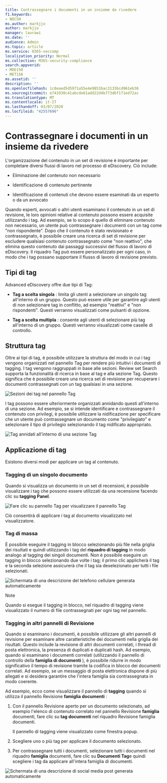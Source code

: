 ```yaml
---
title: Contrassegnare i documenti in un insieme da rivedere
f1.keywords:
- NOCSH
ms.author: markjjo
author: markjjo
manager: laurawi
ms.date: ''
audience: Admin
ms.topic: article
ms.service: O365-seccomp
localization_priority: Normal
ms.collection: M365-security-compliance
search.appverid:
- MOE150
- MET150
ms.assetid: ''
description: ''
ms.openlocfilehash: 1c0eaed5d5971a55e4e9851bac3133bcd961eb36
ms.sourcegitcommit: e741930c41abcde61add22d4b773dbf171ed72ac
ms.translationtype: MT
ms.contentlocale: it-IT
ms.lasthandoff: 03/07/2020
ms.locfileid: "42557696"
---
```

# <a name="tag-documents-in-a-review-set"></a>Contrassegnare i documenti in un insieme da rivedere

L'organizzazione del contenuto in un set di revisione è importante per completare diversi flussi di lavoro nel processo di eDiscovery. Ciò include:

- Eliminazione del contenuto non necessario

- Identificazione di contenuto pertinente
 
- Identificazione di contenuti che devono essere esaminati da un esperto o da un avvocato

Quando esperti, avvocati o altri utenti esaminano il contenuto in un set di revisione, le loro opinioni relative al contenuto possono essere acquisite utilizzando i tag. Ad esempio, se lo scopo è quello di eliminare contenuto non necessario, un utente può contrassegnare i documenti con un tag come "non rispondente". Dopo che il contenuto è stato revisionato e contrassegnato, è possibile creare una ricerca di set di revisione per escludere qualsiasi contenuto contrassegnato come "non reattivo", che elimina questo contenuto dai passaggi successivi del flusso di lavoro di eDiscovery. Il riquadro Tag può essere personalizzato per ogni caso, in modo che i tag possano supportare il flusso di lavoro di revisione previsto.

## <a name="tag-types"></a>Tipi di tag

Advanced eDiscovery offre due tipi di Tag:

- **Tag a scelta singola** : limita gli utenti a selezionare un singolo tag all'interno di un gruppo. Questo può essere utile per garantire agli utenti di non selezionare tag in conflitto, ad esempio "reattivi" e "non rispondenti". Questi verranno visualizzati come pulsanti di opzione.

- **Tag a scelta multipla** : consente agli utenti di selezionare più tag all'interno di un gruppo. Questi verranno visualizzati come caselle di controllo.

## <a name="tag-structure"></a>Struttura tag

Oltre ai tipi di tag, è possibile utilizzare la struttura del modo in cui i tag vengono organizzati nel pannello Tag per rendere più intuitivi i documenti di tagging. I tag vengono raggruppati in base alle sezioni. Review set Search supporta la funzionalità di ricerca in base al tag e alla sezione Tag. Questo significa che è possibile creare una ricerca set di revisione per recuperare i documenti contrassegnati con un tag qualsiasi in una sezione.

![Sezioni dei tag nel pannello Tag](../media/Tagtypes.png)

I tag possono essere ulteriormente organizzati annidando questi all'interno di una sezione. Ad esempio, se si intende identificare e contrassegnare il contenuto con privilegi, è possibile utilizzare la nidificazione per specificare che un utente può contrassegnare un documento come "privilegiato" e selezionare il tipo di privilegio selezionando il tag nidificato appropriato.

![Tag annidati all'interno di una sezione Tag](../media/Nestingtags.png)

## <a name="applying-tags"></a>Applicazione di tag

Esistono diversi modi per applicare un tag al contenuto.

### <a name="tagging-a-single-document"></a>Tagging di un singolo documento

Quando si visualizza un documento in un set di recensioni, è possibile visualizzare i tag che possono essere utilizzati da una recensione facendo clic su **tagging Panel**.

![Fare clic su pannello Tag per visualizzare il pannello Tag](../media/Singledoctag.png)

Ciò consentirà di applicare i tag al documento visualizzato nel visualizzatore.

### <a name="bulk-tagging"></a>Tag di massa

È possibile eseguire il tagging in blocco selezionando più file nella griglia dei risultati e quindi utilizzando i tag del **riquadro di tagging** in modo analogo al tagging dei singoli documenti. Non è possibile eseguire un tagging in blocco selezionando due volte i tag; il primo clic applicherà il tag e la seconda selezione assicurerà che il tag sia deselezionato per tutti i file selezionati.

![Schermata di una descrizione del telefono cellulare generata automaticamente](../media/Bulktag.png)

> [!NOTE]
> Quando si esegue il tagging in blocco, nel riquadro di tagging viene visualizzato il numero di file contrassegnati per ogni tag nel pannello.

### <a name="tagging-in-other-review-panels"></a>Tagging in altri pannelli di Revisione

Quando si esaminano i documenti, è possibile utilizzare gli altri pannelli di revisione per esaminare altre caratteristiche dei documenti nella griglia dei risultati. Questo include la revisione di altri documenti correlati, i thread di posta elettronica, la presenza di duplicati e duplicati hash. Ad esempio, quando si esaminano i documenti correlati (utilizzando il pannello di controllo della **famiglia di documenti** ), è possibile ridurre in modo significativo il tempo di revisione tramite la codifica in blocco dei documenti correlati. Ad esempio, se un messaggio di posta elettronica dispone di più allegati e si desidera garantire che l'intera famiglia sia contrassegnata in modo coerente.

Ad esempio, ecco come visualizzare il pannello di **tagging** quando si utilizza il pannello Revisione **famiglia documenti** :

1. Con il pannello Revisione aperto per un documento selezionato, ad esempio l'elenco di contenuto correlato nel pannello Revisione **famiglia** documenti, fare clic su **tag documenti** nel riquadro Revisione famiglia documenti.

   Il pannello di tagging viene visualizzato come finestra popup.

2. Scegliere uno o più tag per applicare il documento selezionato. 

3. Per contrassegnare tutti i documenti, selezionare tutti i documenti nel riquadro **famiglia** documenti, fare clic su **Documenti Tag**e quindi scegliere i tag da applicare all'intera famiglia di documenti.

![Schermata di una descrizione di social media post generata automaticamente](../media/Relatedtag.png)
